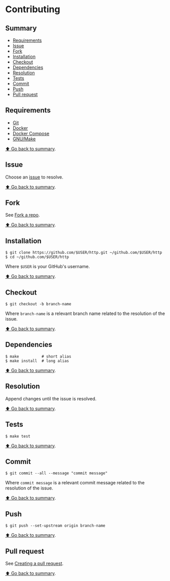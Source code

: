 # Contributing

## Summary

- [Requirements](#requirements)
- [Issue](#issue)
- [Fork](#fork)
- [Installation](#installation)
- [Checkout](#checkout)
- [Dependencies](#dependencies)
- [Resolution](#resoltution)
- [Tests](#tests)
- [Commit](#commit)
- [Push](#push)
- [Pull request](#pull-request)

## Requirements

- [Git](https://git-scm.com/)
- [Docker](https://www.docker.com/)
- [Docker Compose](https://docs.docker.com/compose/)
- [GNU/Make](https://www.gnu.org/software/make/)

[:arrow_up: Go back to summary](#summary).

## Issue

Choose an [issue](https://github.com/folded-php/http/issues) to resolve.

[:arrow_up: Go back to summary](#summary).

## Fork

See [Fork a repo](https://docs.github.com/en/github/getting-started-with-github/fork-a-repo).

[:arrow_up: Go back to summary](#summary).

## Installation

```console
$ git clone https://github.com/$USER/http.git ~/github.com/$USER/http
$ cd ~/github.com/$USER/http
```

Where `$USER` is your GitHub's username.

[:arrow_up: Go back to summary](#summary).

## Checkout

```console
$ git checkout -b branch-name
```

Where `branch-name` is a relevant branch name related to the resolution of the issue.

[:arrow_up: Go back to summary](#summary).

## Dependencies

```console
$ make          # short alias
$ make install  # long alias
```

[:arrow_up: Go back to summary](#summary).

## Resolution

Append changes until the issue is resolved.

[:arrow_up: Go back to summary](#summary).

## Tests

```console
$ make test
```

[:arrow_up: Go back to summary](#summary).

## Commit

```console
$ git commit --all --message "commit message"
```

Where `commit message` is a relevant commit message related to the resolution of the issue.

[:arrow_up: Go back to summary](#summary).

## Push

```console
$ git push --set-upstream origin branch-name
```

[:arrow_up: Go back to summary](#summary).

## Pull request

See [Creating a pull request](https://docs.github.com/en/github/collaborating-with-issues-and-pull-requests/creating-a-pull-request).

[:arrow_up: Go back to summary](#summary).
